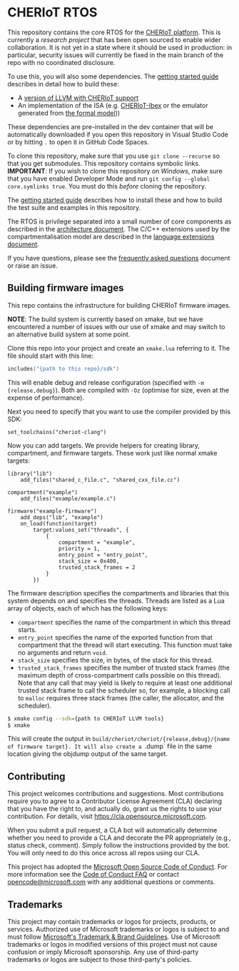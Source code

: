 CHERIoT RTOS
============

This repository contains the core RTOS for the [CHERIoT platform](https://aka.ms/cheriot-tech-report).
This is currently a *research project* that has been open sourced to enable wider collaboration.
It is not yet in a state where it should be used in production: in particular, security issues will currently be fixed in the main branch of the repo with no coordinated disclosure.

To use this, you will also some dependencies.
The [getting started guide](docs/GettingStarted.md) describes in detail how to build these:

 - A [version of LLVM with CHERIoT support](https://github.com/CHERIoT-Platform/llvm-project/tree/cheriot)
 - An implementation of the ISA (e.g. [CHERIoT-Ibex](https://github.com/Microsoft/cheriot-ibex) or the emulator generated from [the formal model](https://github.com/Microsoft/cheriot-sail)))

These dependencies are pre-installed in the dev container that will be automatically downloaded if you open this repository in Visual Studio Code or by hitting `.` to open it in GitHub Code Spaces.

To clone this repository, make sure that you use `git clone --recurse` so that you get submodules.
This repository contains symbolic links.
**IMPORTANT**: If you wish to clone this repository on *Windows*, make sure that you have enabled Developer Mode and run `git config --global core.symlinks true`.
You must do this *before* cloning the repository.

The [getting started guide](docs/GettingStarted.md) describes how to install these and how to build the test suite and examples in this repository.

The RTOS is privilege separated into a small number of core components as described in the [architecture document](docs/architecture.md).
The C/C++ extensions used by the compartmentalisation model are described in the [language extensions document](docs/LanguageExtensions.md).

If you have questions, please see the [frequently asked questions](docs/faq.md) document or raise an issue.


Building firmware images
------------------------

This repo contains the infrastructure for building CHERIoT firmware images.

**NOTE**: The build system is currently based on xmake, but we have encountered a number of issues with our use of xmake and may switch to an alternative build system at some point.

Clone this repo into your project and create an `xmake.lua` referring to it.
The file should start with this line:

```lua
includes("{path to this repo}/sdk")
```

This will enable debug and release configuration (specified with `-m {release,debug}`).
Both are compiled with `-Oz` (optimise for size, even at the expense of performance).

Next you need to specify that you want to use the compiler provided by this SDK:

```
set_toolchains("cheriot-clang")
```

Now you can add targets.
We provide helpers for creating library, compartment, and firmware targets.
These work just like normal xmake targets:

```
library("lib")
    add_files("shared_c_file.c", "shared_cxx_file.cc")

compartment("example")
    add_files("example/example.c")

firmware("example-firmware")
    add_deps("lib", "example")
    on_load(function(target)
        target:values_set("threads", {
            {
                compartment = "example",
                priority = 1,
                entry_point = "entry_point",
                stack_size = 0x400,
                trusted_stack_frames = 2
            }
        })
```

The firmware description specifies the compartments and libraries that this system depends on and specifies the threads.
Threads are listed as a Lua array of objects, each of which has the following keys:

 - `compartment` specifies the name of the compartment in which this thread starts.
 - `entry_point` specifies the name of the exported function from that compartment that the thread will start executing.
   This function must take no arguments and return `void`.
 - `stack_size` specifies the size, in bytes, of the stack for this thread.
 - `trusted_stack_frames` specifies the number of trusted stack frames (the maximum depth of cross-compartment calls possible on this thread).
   Note that any call that may yield is likely to require at least one additional trusted stack frame to call the scheduler so, for example, a blocking call to `malloc` requires three stack frames (the caller, the allocator, and the scheduler).

```sh
$ xmake config --sdk={path to CHERIoT LLVM tools}
$ xmake
```

This will create the output in `build/cheriot/cheriot/{release,debug}/{name of firmware target}.
It will also create a `.dump` file in the same location giving the objdump output of the same target.

## Contributing

This project welcomes contributions and suggestions.  Most contributions require you to agree to a
Contributor License Agreement (CLA) declaring that you have the right to, and actually do, grant us
the rights to use your contribution. For details, visit https://cla.opensource.microsoft.com.

When you submit a pull request, a CLA bot will automatically determine whether you need to provide
a CLA and decorate the PR appropriately (e.g., status check, comment). Simply follow the instructions
provided by the bot. You will only need to do this once across all repos using our CLA.

This project has adopted the [Microsoft Open Source Code of Conduct](https://opensource.microsoft.com/codeofconduct/).
For more information see the [Code of Conduct FAQ](https://opensource.microsoft.com/codeofconduct/faq/) or
contact [opencode@microsoft.com](mailto:opencode@microsoft.com) with any additional questions or comments.

## Trademarks

This project may contain trademarks or logos for projects, products, or services. Authorized use of Microsoft 
trademarks or logos is subject to and must follow 
[Microsoft's Trademark & Brand Guidelines](https://www.microsoft.com/en-us/legal/intellectualproperty/trademarks/usage/general).
Use of Microsoft trademarks or logos in modified versions of this project must not cause confusion or imply Microsoft sponsorship.
Any use of third-party trademarks or logos are subject to those third-party's policies.
